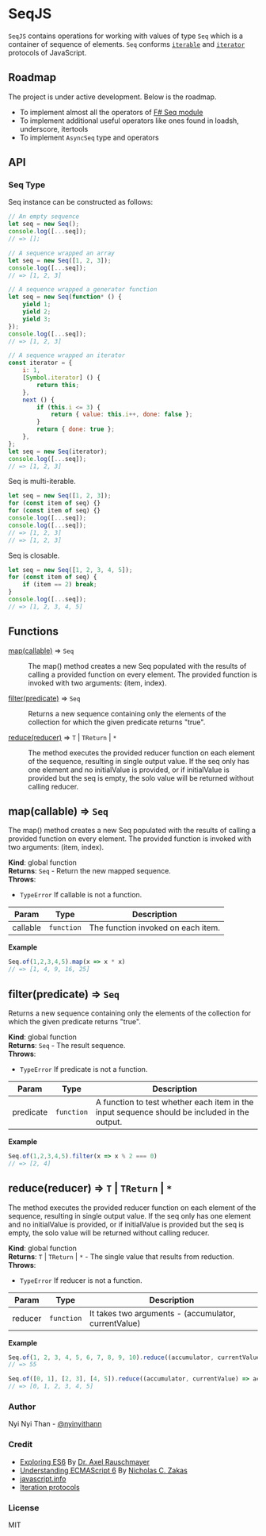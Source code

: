 # SeqJS

`SeqJS` contains operations for working with values of type `Seq` which is a container of sequence of elements.
`Seq` conforms [`iterable`](https://developer.mozilla.org/en-US/docs/Web/JavaScript/Reference/Iteration_protocols#The_iterable_protocol) and [`iterator`](https://developer.mozilla.org/en-US/docs/Web/JavaScript/Reference/Iteration_protocols#The_iterator_protocol) protocols of JavaScript.

## Roadmap
The project is under active development. Below is the roadmap.
- To implement almost all the operators of  [F# Seq module](https://fsharp.github.io/fsharp-core-docs/reference/fsharp-collections-seqmodule.html)
- To implement additional useful operators like ones found in loadsh, underscore, itertools
- To implement `AsyncSeq` type and operators


## API
### Seq Type
Seq instance can be constructed as follows:
```javascript
// An empty sequence
let seq = new Seq(); 
console.log([...seq]);
// => [];

// A sequence wrapped an array
let seq = new Seq([1, 2, 3]);
console.log([...seq]);
// => [1, 2, 3]

// A sequence wrapped a generator function
let seq = new Seq(function* () {
    yield 1;
    yield 2;
    yield 3;
});
console.log([...seq]);
// => [1, 2, 3]

// A sequence wrapped an iterator
const iterator = {
    i: 1,
    [Symbol.iterator] () {
        return this;
    },
    next () {
        if (this.i <= 3) {
            return { value: this.i++, done: false };
        }
        return { done: true };
    },
};
let seq = new Seq(iterator);
console.log([...seq]);
// => [1, 2, 3]
```

Seq is multi-iterable.
```javascript
let seq = new Seq([1, 2, 3]);
for (const item of seq) {}
for (const item of seq) {}
console.log([...seq]);        
console.log([...seq]);  
// => [1, 2, 3]
// => [1, 2, 3]
```

Seq is closable.
```javascript
let seq = new Seq([1, 2, 3, 4, 5]);
for (const item of seq) {
    if (item == 2) break;
}
console.log([...seq]);
// => [1, 2, 3, 4, 5]
```
## Functions

<dl>
<dt><a href="#map">map(callable)</a> ⇒ <code>Seq</code></dt>
<dd><p>The map() method creates a new Seq populated with the results of calling a provided function on every element.
The provided function is invoked with two arguments: (item, index).</p>
</dd>
<dt><a href="#filter">filter(predicate)</a> ⇒ <code>Seq</code></dt>
<dd><p>Returns a new sequence containing only the elements of the collection for which the given predicate returns &quot;true&quot;.</p>
</dd>
<dt><a href="#reduce">reduce(reducer)</a> ⇒ <code>T</code> | <code>TReturn</code> | <code>*</code></dt>
<dd><p>The method executes the provided reducer function on each element of the sequence, resulting in single output value.
If the seq only has one element and no initialValue is provided, or if initialValue is provided but the seq is empty, the solo value will be returned without calling reducer.</p>
</dd>
</dl>

<a name="map"></a>

## map(callable) ⇒ <code>Seq</code>
The map() method creates a new Seq populated with the results of calling a provided function on every element.
The provided function is invoked with two arguments: (item, index).

**Kind**: global function  
**Returns**: <code>Seq</code> - Return the new mapped sequence.  
**Throws**:

- <code>TypeError</code> If callable is not a function.


| Param | Type | Description |
| --- | --- | --- |
| callable | <code>function</code> | The function invoked on each item. |

**Example**
```js
Seq.of(1,2,3,4,5).map(x => x * x)
// => [1, 4, 9, 16, 25]
```
<a name="filter"></a>

## filter(predicate) ⇒ <code>Seq</code>
Returns a new sequence containing only the elements of the collection for which the given predicate returns "true".

**Kind**: global function  
**Returns**: <code>Seq</code> - The result sequence.  
**Throws**:

- <code>TypeError</code> If predicate is not a function.


| Param | Type | Description |
| --- | --- | --- |
| predicate | <code>function</code> | A function to test whether each item in the input sequence should be included in the output. |

**Example**
```js
Seq.of(1,2,3,4,5).filter(x => x % 2 === 0)
// => [2, 4]
```
<a name="reduce"></a>

## reduce(reducer) ⇒ <code>T</code> \| <code>TReturn</code> \| <code>\*</code>
The method executes the provided reducer function on each element of the sequence, resulting in single output value.
If the seq only has one element and no initialValue is provided, or if initialValue is provided but the seq is empty, the solo value will be returned without calling reducer.

**Kind**: global function  
**Returns**: <code>T</code> \| <code>TReturn</code> \| <code>\*</code> - The single value that results from reduction.  
**Throws**:

- <code>TypeError</code> If reducer is not a function.


| Param | Type | Description |
| --- | --- | --- |
| reducer | <code>function</code> | It takes two arguments - (accumulator, currentValue) |

**Example**
```js
Seq.of(1, 2, 3, 4, 5, 6, 7, 8, 9, 10).reduce((accumulator, currentValue) => accumulator + currentValue);
// => 55

Seq.of([0, 1], [2, 3], [4, 5]).reduce((accumulator, currentValue) => accumulator.concat(currentValue) , []);
// => [0, 1, 2, 3, 4, 5]
```




### Author
Nyi Nyi Than - [@nyinyithann](https://www.linkedin.com/in/nyinyithan/)

### Credit
- [Exploring ES6](https://exploringjs.com/es6.html) By [Dr. Axel Rauschmayer](https://2ality.com/p/about.html)
- [Understanding ECMAScript 6](https://leanpub.com/understandinges6) By [Nicholas C. Zakas](https://humanwhocodes.com/)
- [javascript.info](https://javascript.info/)
- [Iteration protocols](https://developer.mozilla.org/en-US/docs/Web/JavaScript/Reference/Iteration_protocols)

### License
MIT